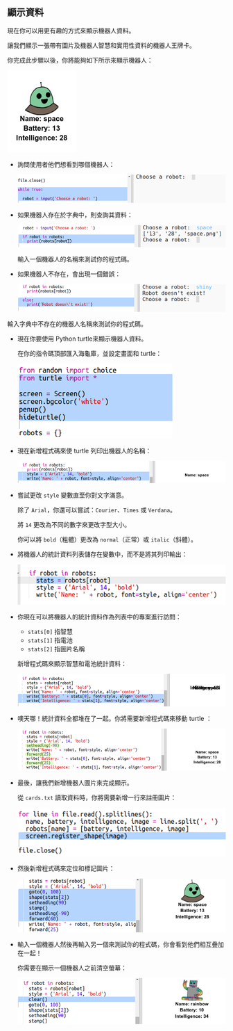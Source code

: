 ## 顯示資料

現在你可以用更有趣的方式來顯示機器人資料。 

讓我們顯示一張帶有圖片及機器人智慧和實用性資料的機器人王牌卡。 

你完成此步驟以後，你將能夠如下所示來顯示機器人：

![screenshot](images/robotrumps-example.png)




+ 詢問使用者他們想看到哪個機器人：

  ![screenshot](images/robotrumps-choose.png)
  
+ 如果機器人存在於字典中，則查詢其資料：

  ![screenshot](images/robotrumps-if.png)
  
  輸入一個機器人的名稱來測試你的程式碼。

  
+ 如果機器人不存在，會出現一個錯誤：

  ![screenshot](images/robotrumps-else.png)
  
 輸入字典中不存在的機器人名稱來測試你的程式碼。

+ 現在你要使用 Python turtle來顯示機器人資料。 

  在你的指令碼頂部匯入海龜庫，並設定畫面和 turtle：

  ![screenshot](images/robotrumps-turtle.png)

+ 現在新增程式碼來使 turtle 列印出機器人的名稱：

  ![screenshot](images/robotrumps-name.png)
  
+ 嘗試更改 `style` 變數直至你對文字滿意。 
  
  除了 `Arial`，你還可以嘗試：`Courier`、`Times` 或 `Verdana`。 
  
  將 `14` 更改為不同的數字來更改字型大小。 
  
  你可以將 `bold`（粗體）更改為 `normal`（正常）或 `italic`（斜體）。 
  
+ 將機器人的統計資料列表儲存在變數中，而不是將其列印輸出：

  ![screenshot](images/robotrumps-stats.png)
  
+ 你現在可以將機器人的統計資料作為列表中的專案進行訪問：

  + `stats[0]` 指智慧
  + `stats[1]` 指電池
  + `stats[2]` 指圖片名稱
  
  新增程式碼來顯示智慧和電池統計資料：
  
  ![screenshot](images/robotrumps-stats-2.png)
   
  
+ 噢天哪！統計資料全都堆在了一起。你將需要新增程式碼來移動 turtle ：

   ![screenshot](images/robotrumps-stats-3.png)

+ 最後，讓我們新增機器人圖片來完成顯示。 

  從 `cards.txt` 讀取資料時，你將需要新增一行來註冊圖片：
  
  ![screenshot](images/robotrumps-register.png)
     
+ 然後新增程式碼來定位和標記圖片：

  ![screenshot](images/robotrumps-image.png)
  
+ 輸入一個機器人然後再輸入另一個來測試你的程式碼，你會看到他們相互疊加在一起！

  你需要在顯示一個機器人之前清空螢幕： 

  ![screenshot](images/robotrumps-clear.png)



